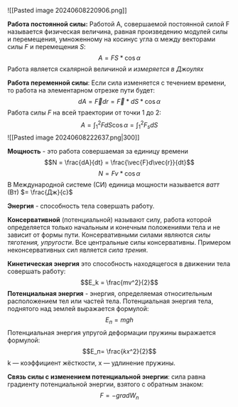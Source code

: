  ![[Pasted image 20240608220906.png]]

**Работа постоянной силы:** Работой A, совершаемой постоянной силой F называется физическая величина, равная произведению модулей силы и перемещения, умноженному на косинус угла α между векторами силы $F$ и перемещения $S$: $$A = FS*\cos\alpha$$Работа является скалярной величиной и *измеряется в Джоулях*

**Работа переменной силы**: Если сила изменяется с течением времени, то работа на элементарном отрезке пути будет: $$dA = \vec{F}dr = \vec{F}*dS*\cos\alpha$$Работа силы $F$ на всей траектории от точки 1 до 2: $$A = \int_1^2{FdS\cos\alpha = \int_1^2F_sdS}$$
![[Pasted image 20240608222637.png|300]]

**Мощность** - это работа совершаемая за единицу времени $$N = \frac{dA}{dt} = \frac{\vec{F}d\vec{r}}{dt}$$$$N = Fv*\cos\alpha$$
В Международной системе (СИ) единица мощности называется *ватт* (Вт) $= \frac{Дж}{с}$

**Энергия** - способность тела совершать работу.

**Консервативной** (потенциальной) называют силу, работа которой определяется только начальным и конечным положениями тела и не зависит от формы пути. Консервативными силами являются *силы тяготения, упругости*. Все центральные силы консервативны. Примером неконсервативных сил является *сила трения*.

**Кинетическая энергия** это способность находящегося в движении тела совершать работу: $$E_k = \frac{mv^2}{2}$$**Потенциальная энергия** - энергия, определяемая относительным расположением тел или частей тела. 
Потенциальная энергия тела, поднятого над землей выражается формулой: $$E_п = mgh$$Потенциальная энергия упругой деформации пружины выражается формулой: $$E_п= \frac{𝑘𝑥^2}{2}$$k — коэффициент жёсткости, х — удлинение пружины.

**Связь силы с изменением потенциальной энергии**: сила равна градиенту потенциальной энергии, взятого с обратным знаком: $$F = -gradW_n$$


